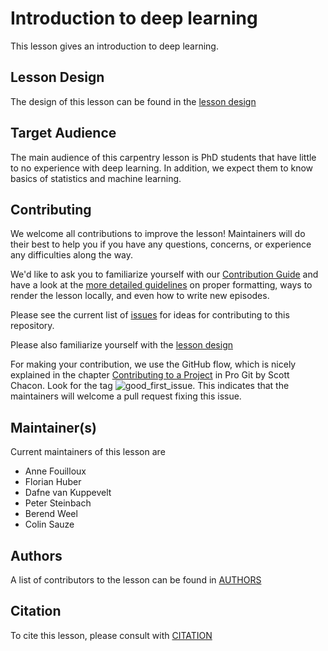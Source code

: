 # Introduction to deep learning
This lesson gives an introduction to deep learning.

## Lesson Design
The design of this lesson can be found in the [lesson design](_extras/design.md)

## Target Audience
The main audience of this carpentry lesson is PhD students that have little to no experience with
deep learning. In addition, we expect them to know basics of statistics and machine learning.

## Contributing

We welcome all contributions to improve the lesson! Maintainers will do their best to help you
if you have any questions, concerns, or experience any difficulties along the way.

We'd like to ask you to familiarize yourself with our [Contribution Guide](CONTRIBUTING.md) and
have a look at the [more detailed guidelines][lesson-example] on proper formatting, ways to
render the lesson locally, and even how to write new episodes.

Please see the current list of
[issues](https://github.com/carpentries-incubator/deep-learning_intro/issues)
for ideas for contributing to this repository.

Please also familiarize yourself with the [lesson design](_extras/design.md)

For making your contribution, we use the GitHub flow, which is nicely explained in the
chapter [Contributing to a Project](http://git-scm.com/book/en/v2/GitHub-Contributing-to-a-Project)
in Pro Git by Scott Chacon.
Look for the tag ![good_first_issue](https://img.shields.io/badge/-good%20first%20issue-gold.svg).
This indicates that the maintainers will welcome a pull request fixing this issue.


## Maintainer(s)

Current maintainers of this lesson are
* Anne Fouilloux
* Florian Huber
* Dafne van Kuppevelt
* Peter Steinbach
* Berend Weel
* Colin Sauze


## Authors

A list of contributors to the lesson can be found in [AUTHORS](AUTHORS)

## Citation

To cite this lesson, please consult with [CITATION](CITATION)

[cdh]: https://cdh.carpentries.org
[community-lessons]: https://carpentries.org/community-lessons
[lesson-example]: https://carpentries.github.io/lesson-example

